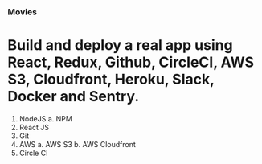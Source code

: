 ### Movies

# Build and deploy a real app using React, Redux, Github, CircleCI, AWS S3, Cloudfront, Heroku, Slack, Docker and Sentry.

1. NodeJS
    a. NPM
2. React JS
3. Git
4. AWS
    a. AWS S3
    b. AWS Cloudfront
5. Circle CI